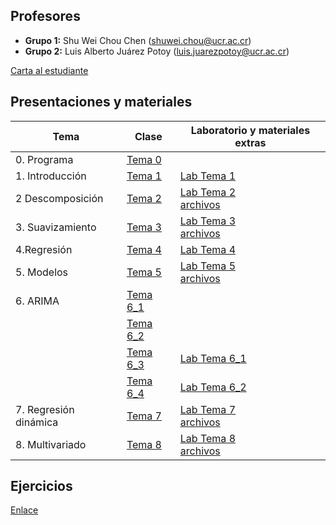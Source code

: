 ## Profesores

-   **Grupo 1:** Shu Wei Chou Chen (<shuwei.chou@ucr.ac.cr>)
-   **Grupo 2:** Luis Alberto Juárez Potoy
    (<luis.juarezpotoy@ucr.ac.cr>)

[Carta al
estudiante](https://shuwei325.github.io/XS0127-II24/XS0127%20Series%20temporales_2024.pdf)

## Presentaciones y materiales

| Tema | Clase | Laboratorio y materiales extras |
|----------------------|-------------------------|--------------------------|
| 0\. Programa | [Tema 0](./Tema_0/presentacion.html) |  |
| 1\. Introducción | [Tema 1](./Tema_1/presentacion.html) | [Lab Tema 1](./Tema_1/lab.html) |
| 2 Descomposición | [Tema 2](./Tema_2/presentacion.html) | [Lab Tema 2](./Tema_2/lab_Tema02.html) <br> [archivos](./Tema_2/Tema_2.zip) |
| 3\. Suavizamiento | [Tema 3](./Tema_3/presentacion.html) | [Lab Tema 3](./Tema_3/lab_Tema03.html) <br> [archivos](./Tema_3/Tema_3.zip) |
| 4.Regresión | [Tema 4](./Tema_4/presentacion.html) | [Lab Tema 4](./Tema_4/lab_Tema04.html) |
| 5\. Modelos | [Tema 5](./Tema_5/presentacion.html) | [Lab Tema 5](./Tema_5/lab_Tema05.html) <br> [archivos](./Tema_5/Tema_5.zip) |
| 6\. ARIMA | [Tema 6_1](./Tema_6/presentacion1.html) |  |
|  | [Tema 6_2](./Tema_6/presentacion2.html) |  |
|  | [Tema 6_3](./Tema_6/presentacion3.html) | [Lab Tema 6_1](./Tema_6/lab_Tema06_1.html) |
|  | [Tema 6_4](./Tema_6/presentacion4.html) | [Lab Tema 6_2](./Tema_6/lab_Tema06_2.html) |
| 7\. Regresión dinámica | [Tema 7](./Tema_7/presentacion.html) | [Lab Tema 7](./Tema_7/lab_Tema07.html) <br> [archivos](./Tema_7/Tema_7.zip) |
| 8\. Multivariado | [Tema 8](./Tema_8/presentacion.html) | [Lab Tema 8](./Tema_8/lab_Tema08b.html) <br> [archivos](./Tema_8/archivos.zip) |

## Ejercicios

[Enlace](https://shuwei325.github.io/series_ej/)

